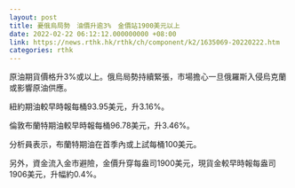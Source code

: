 ```yaml
---
layout: post
title: 憂俄烏局勢　油價升逾3%　金價站1900美元以上
date: 2022-02-22 06:12:12.000000000 +08:00
link: https://news.rthk.hk/rthk/ch/component/k2/1635069-20220222.htm
categories: rthk
---
```


原油期貨價格升3%或以上。俄烏局勢持續緊張，市場擔心一旦俄羅斯入侵烏克蘭或影響原油供應。

紐約期油較早時報每桶93.95美元，升3.16%。

倫敦布蘭特期油較早時報每桶96.78美元，升3.46%。

分析員表示，布蘭特期油在首季內或上試每桶100美元。

另外，資金流入金市避險，金價升穿每盎司1900美元，現貨金較早時報每盎司1906美元，升幅約0.4%。
